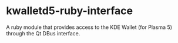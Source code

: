 # kwalletd5-ruby-interface
A ruby module that provides access to the KDE Wallet (for Plasma 5) through the Qt DBus interface.
